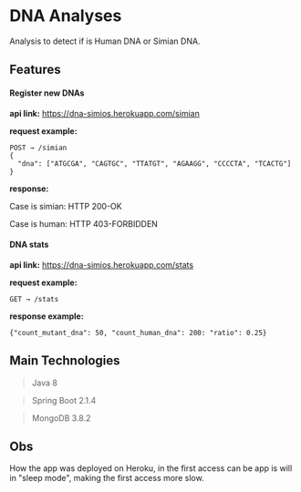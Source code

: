 # DNA Analyses

Analysis to detect if is Human DNA or Simian DNA.

## Features

#### Register new DNAs
**api link:** <a hreg="https://dna-simios.herokuapp.com/simian">https://dna-simios.herokuapp.com/simian</a>

**request example:**
```
POST → /simian
{
  "dna": ["ATGCGA", "CAGTGC", "TTATGT", "AGAAGG", "CCCCTA", "TCACTG"]
}
```
**response:**
<p>Case is simian: HTTP 200-OK</p>
<p>Case is human: HTTP 403-FORBIDDEN</p>

#### DNA stats
**api link:** <a hreg="https://dna-simios.herokuapp.com/stats">https://dna-simios.herokuapp.com/stats</a>

**request example:**
```
GET → /stats
```
**response example:**
```
{"count_mutant_dna": 50, "count_human_dna": 200: "ratio": 0.25}
```

## Main Technologies
> Java 8

> Spring Boot 2.1.4

> MongoDB 3.8.2

## Obs
How the app was deployed on Heroku, in the first access can be app is will in "sleep mode", making the first access more slow.